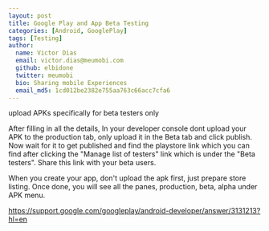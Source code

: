```yaml
---
layout: post
title: Google Play and App Beta Testing 
categories: [Android, GooglePlay]
tags: [Testing]
author:
  name: Victor Dias
  email: victor.dias@meumobi.com
  github: elbidone
  twitter: meumobi
  bio: Sharing mobile Experiences
  email_md5: 1cd012be2382e755aa763c66acc7cfa6
---
```


upload APKs specifically for beta testers only

After filling in all the details, In your developer console dont upload your APK to the production tab, only upload it in the Beta tab and click publish. Now wait for it to get published and find the playstore link which you can find after clicking the "Manage list of testers" link which is under the "Beta testers". Share this link with your beta users.

When you create your app, don't upload the apk first, just prepare store listing. Once done, you will see all the panes, production, beta, alpha under APK menu.

https://support.google.com/googleplay/android-developer/answer/3131213?hl=en